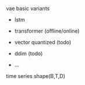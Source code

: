 vae basic variants

- lstm

- transformer (offline/online)

- vector quantized (todo)
- ddim (todo)
- ...

time series shape(B,T,D)
